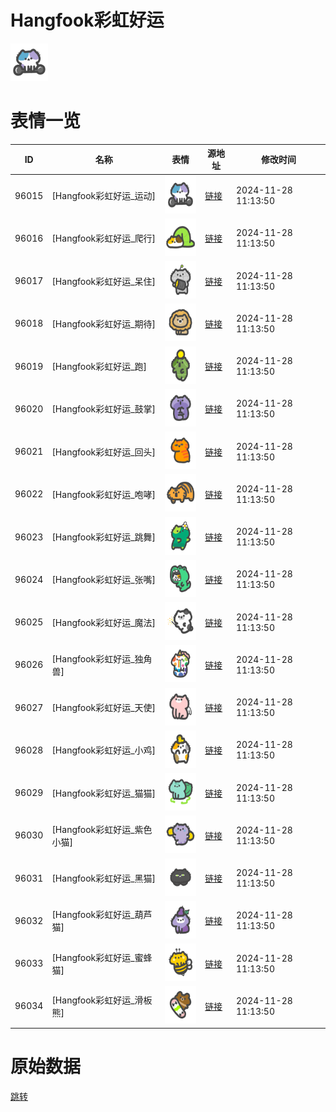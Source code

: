# Hangfook彩虹好运

<img src="./cover.png" height="60" alt="cover" />

# 表情一览

|ID|名称|表情|源地址|修改时间|
|----|----|----|----|----|
|96015|[Hangfook彩虹好运_运动]|<img src="./pic/096015_%5BHangfook彩虹好运_运动%5D.png" height="60" alt="运动"/>|[链接](https://i0.hdslb.com/bfs/garb/137625c18694e919c7fdce51831d702ec292d29b.png)|2024-11-28 11:13:50|
|96016|[Hangfook彩虹好运_爬行]|<img src="./pic/096016_%5BHangfook彩虹好运_爬行%5D.png" height="60" alt="爬行"/>|[链接](https://i0.hdslb.com/bfs/garb/d6ac1bb7f15e514b75645c687619f8ef2235a565.png)|2024-11-28 11:13:50|
|96017|[Hangfook彩虹好运_呆住]|<img src="./pic/096017_%5BHangfook彩虹好运_呆住%5D.png" height="60" alt="呆住"/>|[链接](https://i0.hdslb.com/bfs/garb/1454f31de5e2b5667485676f1d0430830a8c974c.png)|2024-11-28 11:13:50|
|96018|[Hangfook彩虹好运_期待]|<img src="./pic/096018_%5BHangfook彩虹好运_期待%5D.png" height="60" alt="期待"/>|[链接](https://i0.hdslb.com/bfs/garb/a37caf0bd1725c9f39921efa46e36a49bf758e82.png)|2024-11-28 11:13:50|
|96019|[Hangfook彩虹好运_跑]|<img src="./pic/096019_%5BHangfook彩虹好运_跑%5D.png" height="60" alt="跑"/>|[链接](https://i0.hdslb.com/bfs/garb/9dc9e751d9705dfb5ac88f664b50fc07133271cc.png)|2024-11-28 11:13:50|
|96020|[Hangfook彩虹好运_鼓掌]|<img src="./pic/096020_%5BHangfook彩虹好运_鼓掌%5D.png" height="60" alt="鼓掌"/>|[链接](https://i0.hdslb.com/bfs/garb/a1e66f27de419d0a3168f783a279ba46d3adaad9.png)|2024-11-28 11:13:50|
|96021|[Hangfook彩虹好运_回头]|<img src="./pic/096021_%5BHangfook彩虹好运_回头%5D.png" height="60" alt="回头"/>|[链接](https://i0.hdslb.com/bfs/garb/c781f1bf8827a604c1eb145c530b9a955510a11d.png)|2024-11-28 11:13:50|
|96022|[Hangfook彩虹好运_咆哮]|<img src="./pic/096022_%5BHangfook彩虹好运_咆哮%5D.png" height="60" alt="咆哮"/>|[链接](https://i0.hdslb.com/bfs/garb/6454cdf4628c794eb072eb9cd028aaea8ca81c60.png)|2024-11-28 11:13:50|
|96023|[Hangfook彩虹好运_跳舞]|<img src="./pic/096023_%5BHangfook彩虹好运_跳舞%5D.png" height="60" alt="跳舞"/>|[链接](https://i0.hdslb.com/bfs/garb/111546fe84267bbbfb7265b8a550540a0ae9615e.png)|2024-11-28 11:13:50|
|96024|[Hangfook彩虹好运_张嘴]|<img src="./pic/096024_%5BHangfook彩虹好运_张嘴%5D.png" height="60" alt="张嘴"/>|[链接](https://i0.hdslb.com/bfs/garb/706f0d333c322154ccb0b889782a96446010dd63.png)|2024-11-28 11:13:50|
|96025|[Hangfook彩虹好运_魔法]|<img src="./pic/096025_%5BHangfook彩虹好运_魔法%5D.png" height="60" alt="魔法"/>|[链接](https://i0.hdslb.com/bfs/garb/52bac7cc0dbe8879efdcf6f1af2d2c77c8c6db58.png)|2024-11-28 11:13:50|
|96026|[Hangfook彩虹好运_独角兽]|<img src="./pic/096026_%5BHangfook彩虹好运_独角兽%5D.png" height="60" alt="独角兽"/>|[链接](https://i0.hdslb.com/bfs/garb/5d133f9f47a27f5fa69b6308f3c4acac26a33133.png)|2024-11-28 11:13:50|
|96027|[Hangfook彩虹好运_天使]|<img src="./pic/096027_%5BHangfook彩虹好运_天使%5D.png" height="60" alt="天使"/>|[链接](https://i0.hdslb.com/bfs/garb/19c8917104435a321ee8a34afc5d30e45f8b2016.png)|2024-11-28 11:13:50|
|96028|[Hangfook彩虹好运_小鸡]|<img src="./pic/096028_%5BHangfook彩虹好运_小鸡%5D.png" height="60" alt="小鸡"/>|[链接](https://i0.hdslb.com/bfs/garb/20c2b87e2f98ea50001e6a95c9889dd139129d5f.png)|2024-11-28 11:13:50|
|96029|[Hangfook彩虹好运_猫猫]|<img src="./pic/096029_%5BHangfook彩虹好运_猫猫%5D.png" height="60" alt="猫猫"/>|[链接](https://i0.hdslb.com/bfs/garb/9cad34017fad9e661e475127118abe73c379b40c.png)|2024-11-28 11:13:50|
|96030|[Hangfook彩虹好运_紫色小猫]|<img src="./pic/096030_%5BHangfook彩虹好运_紫色小猫%5D.png" height="60" alt="紫色小猫"/>|[链接](https://i0.hdslb.com/bfs/garb/fb53a28984299c478d05101731cdd5b4d1c934e6.png)|2024-11-28 11:13:50|
|96031|[Hangfook彩虹好运_黑猫]|<img src="./pic/096031_%5BHangfook彩虹好运_黑猫%5D.png" height="60" alt="黑猫"/>|[链接](https://i0.hdslb.com/bfs/garb/e61c6ec9e050af7992821b325c03ee2bf0f936f0.png)|2024-11-28 11:13:50|
|96032|[Hangfook彩虹好运_葫芦猫]|<img src="./pic/096032_%5BHangfook彩虹好运_葫芦猫%5D.png" height="60" alt="葫芦猫"/>|[链接](https://i0.hdslb.com/bfs/garb/43c9805eb2a31256304c0fb11b283ebba04cbaa9.png)|2024-11-28 11:13:50|
|96033|[Hangfook彩虹好运_蜜蜂猫]|<img src="./pic/096033_%5BHangfook彩虹好运_蜜蜂猫%5D.png" height="60" alt="蜜蜂猫"/>|[链接](https://i0.hdslb.com/bfs/garb/c7beacd6726662147cf357e759adb412baf2831c.png)|2024-11-28 11:13:50|
|96034|[Hangfook彩虹好运_滑板熊]|<img src="./pic/096034_%5BHangfook彩虹好运_滑板熊%5D.png" height="60" alt="滑板熊"/>|[链接](https://i0.hdslb.com/bfs/garb/d0e7c9812af67df3aa611880924829640c0c8c95.png)|2024-11-28 11:13:50|

# 原始数据

[跳转](./raw.json)

